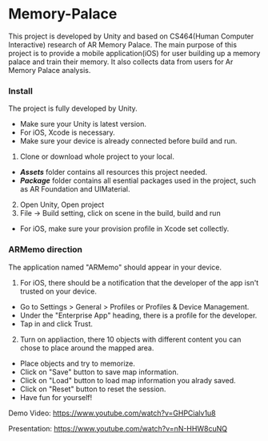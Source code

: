 # Memory-Palace
This project is developed by Unity and based on CS464(Human Computer Interactive) research of AR Memory Palace. The main purpose of this project is to provide a mobile application(iOS) for user building up a memory palace and train their memory. It also collects data from users for Ar Memory Palace analysis.

### Install
The project is fully developed by Unity. 
* Make sure your Unity is latest version.
* For iOS, Xcode is necessary.
* Make sure your device is already connected before build and run.
1. Clone or download whole project to your local.
  * ***Assets*** folder contains all resources this project needed. 
  * ***Package*** folder contains all esential packages used in the project, such as AR Foundation and UIMaterial.
2. Open Unity, Open project
3. File -> Build setting, click on scene in the build, build and run
  * For iOS, make sure your provision profile in Xcode set collectly.

### ARMemo direction
The application named "ARMemo" should appear in your device.
1. For iOS, there should be a notification that the developer of the app isn't trusted on your device. 
  * Go to Settings > General >  Profiles or Profiles & Device Management. 
  * Under the "Enterprise App" heading, there is a profile for the developer.
  * Tap in and click Trust.
2. Turn on appliaction, there 10 objects with different content you can chose to place around the mapped area. 
  * Place objects and try to memorize.
  * Click on "Save" button to save map information.
  * Click on "Load" button to load map information you alrady saved.
  * Click on "Reset" button to reset the session.
  * Have fun for yourself!

Demo Video: https://www.youtube.com/watch?v=GHPCialv1u8

Presentation: https://www.youtube.com/watch?v=nN-HHW8cuNQ
